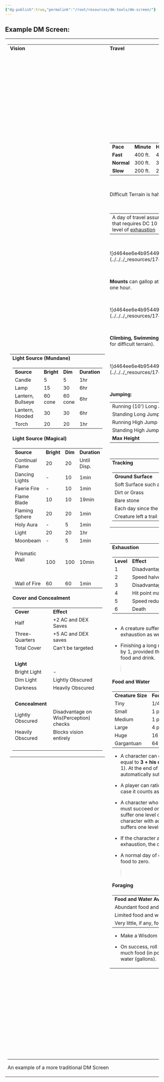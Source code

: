 ```yaml
---
{"dg-publish":true,"permalink":"/root/resources/dm-tools/dm-screen/"}
---
```




## **Example DM Screen:**

<table><tbody><tr class="odd"><td><table><tbody><tr class="odd"><td><strong>Vision</strong></td><td><strong>Travel</strong></td><td><strong>Combat</strong></td><td><strong>Miscellaneous</strong></td></tr><tr class="even"><td><p> </p><table><tbody><tr class="odd"><td><strong>Light Source (Mundane)</strong></td></tr><tr class="even"><td><table><tbody><tr class="odd"><td><strong>Source</strong></td><td><strong>Bright</strong></td><td><strong>Dim</strong></td><td><strong>Duration</strong></td></tr><tr class="even"><td>Candle</td><td>5</td><td>5</td><td>1hr</td></tr><tr class="odd"><td>Lamp</td><td>15</td><td>30</td><td>6hr</td></tr><tr class="even"><td>Lantern, Bullseye</td><td>60<br />
cone</td><td>60<br />
cone</td><td>6hr</td></tr><tr class="odd"><td>Lantern, Hooded</td><td>30</td><td>30</td><td>6hr</td></tr><tr class="even"><td>Torch</td><td>20</td><td>20</td><td>1hr</td></tr></tbody></table></td></tr><tr class="odd"><td><strong>Light Source (Magical)</strong></td></tr><tr class="even"><td><table><tbody><tr class="odd"><td><strong>Source</strong></td><td><strong>Bright</strong></td><td><strong>Dim</strong></td><td><strong>Duration</strong></td></tr><tr class="even"><td>Continual Flame</td><td>20</td><td>20</td><td>Until Disp.</td></tr><tr class="odd"><td>Dancing Lights</td><td>-</td><td>10</td><td>1min</td></tr><tr class="even"><td>Faerie Fire</td><td>-</td><td>10</td><td>1min</td></tr><tr class="odd"><td>Flame Blade</td><td>10</td><td>10</td><td>19min</td></tr><tr class="even"><td>Flaming Sphere</td><td>20</td><td>20</td><td>1min</td></tr><tr class="odd"><td>Holy Aura</td><td>-</td><td>5</td><td>1min</td></tr><tr class="even"><td>Light</td><td>20</td><td>20</td><td>1hr</td></tr><tr class="odd"><td>Moonbeam</td><td>-</td><td>5</td><td>1min</td></tr><tr class="even"><td><p>Prismatic Wall</p><p> </p></td><td>100</td><td>100</td><td>10min</td></tr><tr class="odd"><td>Wall of Fire</td><td>60</td><td>60</td><td>1min</td></tr></tbody></table></td></tr><tr class="odd"><td><strong>Cover and Concealment</strong></td></tr><tr class="even"><td><table><tbody><tr class="odd"><td><strong>Cover</strong></td><td><strong>Effect</strong></td></tr><tr class="even"><td>Half</td><td>+2 AC and DEX Saves</td></tr><tr class="odd"><td>Three-Quarters</td><td>+5 AC and DEX saves</td></tr><tr class="even"><td>Total Cover</td><td>Can't be targeted</td></tr><tr class="odd"><td> </td><td> </td></tr><tr class="even"><td><strong>Light</strong></td><td> </td></tr><tr class="odd"><td>Bright Light</td><td>-</td></tr><tr class="even"><td>Dim Light</td><td>Lightly Obscured</td></tr><tr class="odd"><td>Darkness</td><td>Heavily Obscured</td></tr><tr class="even"><td> </td><td> </td></tr><tr class="odd"><td><strong>Concealment</strong></td><td> </td></tr><tr class="even"><td>Lightly Obscured</td><td>Disadvantage on Wis(Perception) checks</td></tr><tr class="odd"><td>Heavily Obscured</td><td>Blocks vision entirely</td></tr><tr class="even"><td> </td><td> </td></tr></tbody></table></td></tr></tbody></table><p> </p></td><td><p> </p><table><tbody><tr class="odd"><td><strong>Pace</strong></td><td><strong>Minute</strong></td><td><strong>Hour</strong></td><td><strong>Day</strong></td><td><strong>Effect</strong></td></tr><tr class="even"><td><strong>Fast</strong></td><td>400 ft.</td><td>4 mi.</td><td>30 mi.</td><td>-5 Passive Perception</td></tr><tr class="odd"><td><strong>Normal</strong></td><td>300 ft.</td><td>3 mi.</td><td>24 mi.</td><td>-</td></tr><tr class="even"><td><strong>Slow</strong></td><td>200 ft.</td><td>2 mi.</td><td>18 mi.</td><td>Can use Stealth</td></tr></tbody></table><p> </p><p>Difficult Terrain is half speed*</p><p> </p><table><tbody><tr class="odd"><td>A day of travel assumes 8 hours walking. Each hour above that requires DC 10 + 1 for each extra hour, failure adds one level of <a href="onenote:Combat.one#Exhaustion&amp;section-id={BC20E0D2-5140-4B1B-9311-F1F948397682}&amp;page-id={0141AD6D-74EE-4B87-8352-D07ACB414CD1}&amp;end&amp;base-path=https://d.docs.live.net/8ef41446453a2105/Documents/Dungeons and Dragons 5E">exhaustion</a></td></tr></tbody></table><p> </p><p>![d464ee6e4b954499abc56c9639ca1dfc](../../../_resources/174e6efe9a264e1cabdb81bf34dbb5cb.png)</p><p> </p><p><strong>Mounts</strong> can gallop at twice their usual movement, but only for one hour.</p><p> </p><p>![d464ee6e4b954499abc56c9639ca1dfc](../../../_resources/174e6efe9a264e1cabdb81bf34dbb5cb.png)</p><p> </p><p><strong>Climbing, Swimming, and Crawling</strong> are at half-speed (quarter for difficult terrain).</p><p> </p><p>![d464ee6e4b954499abc56c9639ca1dfc](../../../_resources/174e6efe9a264e1cabdb81bf34dbb5cb.png)</p><p> </p><p><strong>Jumping</strong>:</p><table><tbody><tr class="odd"><td>Running (10') Long Jump</td><td>Strength Score in Feet</td></tr><tr class="even"><td>Standing Long Jump</td><td>Half that</td></tr><tr class="odd"><td>Running High Jump</td><td>3+ Strength Modifier</td></tr><tr class="even"><td>Standing High Jump</td><td>Half that</td></tr><tr class="odd"><td><strong>Max Height</strong></td><td><strong>Jump + 1.5 character's height</strong></td></tr></tbody></table><p> </p><table><tbody><tr class="odd"><td><strong>Tracking</strong></td></tr><tr class="even"><td><table><tbody><tr class="odd"><td><strong>Ground Surface</strong></td><td><strong>DC</strong></td></tr><tr class="even"><td>Soft Surface such as snow or sand</td><td>10</td></tr><tr class="odd"><td>Dirt or Grass</td><td>15</td></tr><tr class="even"><td>Bare stone</td><td>20</td></tr><tr class="odd"><td>Each day since the creature passed</td><td>+5</td></tr><tr class="even"><td>Creature left a trail such as blood</td><td>-5</td></tr></tbody></table></td></tr></tbody></table><p> </p><table><tbody><tr class="odd"><td><strong>Exhaustion</strong></td></tr><tr class="even"><td><table><tbody><tr class="odd"><td><strong>Level</strong></td><td><strong>Effect</strong></td></tr><tr class="even"><td>1</td><td>Disadvantage on ability checks</td></tr><tr class="odd"><td>2</td><td>Speed halved</td></tr><tr class="even"><td>3</td><td>Disadvantage on attack rolls and saving throws</td></tr><tr class="odd"><td>4</td><td>Hit point maximum halved</td></tr><tr class="even"><td>5</td><td>Speed reduced to 0</td></tr><tr class="odd"><td>6</td><td>Death</td></tr></tbody></table></td></tr><tr class="odd"><td><ul><li><p>A creature suffers the effect of its current level of exhaustion as well as all lower levels.</p></li><li><p>Finishing a long rest reduces a creature’s exhaustion level by 1, provided that the creature has also ingested some food and drink.</p></li></ul><blockquote><p> </p></blockquote></td></tr><tr class="even"><td><strong>Food and Water</strong></td></tr><tr class="odd"><td><table><tbody><tr class="odd"><td><strong>Creature Size</strong></td><td><strong>Food Per Day</strong></td><td><strong>Water Per Day</strong></td></tr><tr class="even"><td>Tiny</td><td>1/4 pound</td><td>1/4 gallon</td></tr><tr class="odd"><td>Small</td><td>1 pound</td><td>1 gallon</td></tr><tr class="even"><td>Medium</td><td>1 pound</td><td>1 gallon</td></tr><tr class="odd"><td>Large</td><td>4 pounds</td><td>4 gallons</td></tr><tr class="even"><td>Huge</td><td>16 pounds</td><td>16 gallons</td></tr><tr class="odd"><td>Gargantuan</td><td>64 pounds</td><td>64 gallons</td></tr></tbody></table><ul><li><p>A character can go without food for a number of days equal to <strong>3 + his or her Constitution modifier</strong> (minimum 1). At the end of each day beyond that limit, a character automatically suffers one level of exhaustion.</p></li><li><p>A player can ration their food into half servings (in which case it counts as half a day without food).</p></li><li><p>A character who drinks only half as much water as needed must succeed on a <strong>DC 15 Constitution</strong> saving throw or suffer one level of exhaustion at the end of the day. A character with access to even less water automatically suffers one level of exhaustion at the end of the day.</p></li><li><p>If the character already has one or more levels of exhaustion, the character takes two levels in either case.</p></li><li><p>A normal day of eating resets the count of days without food to zero.</p></li></ul><blockquote><p> </p></blockquote></td></tr><tr class="even"><td><strong>Foraging</strong></td></tr><tr class="odd"><td><table><tbody><tr class="odd"><td><strong>Food and Water Availability</strong></td><td><strong>DC</strong></td></tr><tr class="even"><td>Abundant food and water sources</td><td>10</td></tr><tr class="odd"><td>Limited food and water sources</td><td>15</td></tr><tr class="even"><td>Very little, if any, food and water sources</td><td>20</td></tr></tbody></table><ul><li><p>Make a Wisdom (Survival) check</p></li><li><p>On success, roll <strong>1d6+wisdom modifier</strong> to determine how much food (in pounds) the character finds, repeat roll for water (gallons).</p></li></ul></td></tr></tbody></table><p> </p></td><td><p> </p><table><tbody><tr class="odd"><td><strong>Move</strong></td></tr><tr class="even"><td><table><tbody><tr class="odd"><td>Walk</td><td>Up to move speed</td></tr><tr class="even"><td>Climb Crawl</td><td>Adds 1' per 1'</td></tr></tbody></table></td></tr><tr class="odd"><td><strong>Interact with one item</strong></td></tr><tr class="even"><td><ul><li><p>Draw or sheath a weapon</p></li><li><p>Transfer an item between hands</p></li><li><p>Load a crossbow</p></li><li><p>Retrieve or put away a stored item</p></li><li><p>Pick up an item</p></li><li><p>Move an object</p></li><li><p>Open a chest or door</p></li></ul></td></tr><tr class="odd"><td><strong>Actions (1 per round†)</strong></td></tr><tr class="even"><td><table><tbody><tr class="odd"><td>Attack</td><td>Melee or Ranged<strong>††</strong></td></tr><tr class="even"><td>Cast a Spell</td><td>Casting time of 1 action</td></tr><tr class="odd"><td>Dash</td><td>Double Movement</td></tr><tr class="even"><td>Disengage</td><td>Wont provoke AoO</td></tr><tr class="odd"><td>Dodge</td><td>Adv on Dex Saves, attacks against you have disadvantage</td></tr><tr class="even"><td>Help</td><td>Give advantage to another player</td></tr><tr class="odd"><td>Hide</td><td>Dex (Stealth)</td></tr><tr class="even"><td>Ready</td><td>Let's you act on a trigger as a reaction</td></tr><tr class="odd"><td>Search</td><td>DM will ask for check</td></tr><tr class="even"><td>Use an Object</td><td>Activate an item</td></tr><tr class="odd"><td>Improvised</td><td>Anything not in the rules</td></tr></tbody></table><p><strong>†</strong>Some feature like <strong>Action Surge</strong> might let a person take more than 1 action on a turn<br />
 </p><p><strong>††</strong> Some levels might get the extra attack feature, which lets them attack multiple times when they take the attack action</p><p> </p></td></tr><tr class="odd"><td><strong>Bonus Action (1 per round)</strong></td></tr><tr class="even"><td><table><tbody><tr class="odd"><td>Two-Weapon Fighting</td><td><p>Requires 2 light melee weapons<br />
 </p><p>Do not add ability modifier to the damage (unless negative)</p></td></tr><tr class="even"><td>Certain Spells</td><td><p>Casting time of 1 bonus action<br />
<br />
Casting a bonus action spell means no other spells that turn but a cantrip with a casting time of 1 action (Sage Advice)</p><p> </p></td></tr><tr class="odd"><td>Certain Features</td><td>Check for bonus action</td></tr></tbody></table><p>†Technically you only have a bonus action if you have a spell or ability which can be used as one.</p><p> </p></td></tr><tr class="odd"><td><strong>Reaction (1 per round)</strong></td></tr><tr class="even"><td><table><tbody><tr class="odd"><td>Attack of Opportunity</td><td><p>Provokes when a hostile creature moves out of your reach.<br />
 </p><p>Resolves before movement.</p></td></tr><tr class="even"><td>Ready</td><td>If you readied an action and the trigger is met, then you can use your reaction to perform the action.</td></tr><tr class="odd"><td>Certain Spells or Features</td><td>Some spells and features can be used as reactions<br />
<br />
Example: Shield, Uncanny Dodge</td></tr></tbody></table><p><strong>†</strong> Reactions take place on someone else's turn, and require some specific trigger</p><p> </p></td></tr></tbody></table><p> </p><p> </p></td><td><p> </p><table><tbody><tr class="odd"><td><strong>Difficulty</strong></td></tr><tr class="even"><td><table><tbody><tr class="odd"><td>Very Easy</td><td>5</td></tr><tr class="even"><td>Easy</td><td>10</td></tr><tr class="odd"><td>Medium</td><td>15</td></tr><tr class="even"><td>Hard</td><td>20</td></tr><tr class="odd"><td>Very Hard</td><td>25</td></tr><tr class="even"><td>Nearly Impossible</td><td>30</td></tr></tbody></table></td></tr></tbody></table><p><strong>†</strong>A natural 20 is NOT an automatic success, nor is a natural 1 a failure.</p><p> </p><p>![d464ee6e4b954499abc56c9639ca1dfc](../../../_resources/174e6efe9a264e1cabdb81bf34dbb5cb.png)</p><p> </p><p><strong>Stores and Equipment Quick Links:</strong></p><ul><li><blockquote><p><a href="onenote:Equipment.one#Armor&amp;section-id={36708300-4981-4CB1-856B-737CCA43264C}&amp;page-id={7B866535-1185-406D-A34D-1195D794AA3D}&amp;end&amp;base-path=https://d.docs.live.net/8ef41446453a2105/Documents/Adventure Academy/SRD Reference">Armor and Shields</a></p></blockquote></li><li><blockquote><p><a href="onenote:Equipment.one#Weapons&amp;section-id={36708300-4981-4CB1-856B-737CCA43264C}&amp;page-id={B4F50A2C-DDDF-4EFA-A2F4-FF1C9D638404}&amp;end&amp;base-path=https://d.docs.live.net/8ef41446453a2105/Documents/Adventure Academy/SRD Reference">Weapons</a></p></blockquote></li><li><blockquote><p><a href="onenote:Equipment.one#Equipment&amp;section-id={36708300-4981-4CB1-856B-737CCA43264C}&amp;page-id={21D9CCDE-1DAC-4B77-BBC8-9607E765A898}&amp;end&amp;base-path=https://d.docs.live.net/8ef41446453a2105/Documents/Adventure Academy/SRD Reference">Adventuring Gear</a></p></blockquote></li><li><blockquote><p><a href="onenote:Equipment.one#Tools (Jobs, Gaming Sets, Instruments)&amp;section-id={36708300-4981-4CB1-856B-737CCA43264C}&amp;page-id={D01E188B-8120-495B-AFB0-BA3DAA6E670E}&amp;end&amp;base-path=https://d.docs.live.net/8ef41446453a2105/Documents/Adventure Academy/SRD Reference">Tools</a></p></blockquote></li><li><blockquote><p><a href="onenote:Equipment.one#Trinkets&amp;section-id={36708300-4981-4CB1-856B-737CCA43264C}&amp;page-id={8A2F8DE9-6BDA-48FC-B56A-D3951A662ABD}&amp;end&amp;base-path=https://d.docs.live.net/8ef41446453a2105/Documents/Adventure Academy/SRD Reference">Trinkets</a></p></blockquote></li><li><blockquote><p><a href="onenote:Equipment.one#Food, Drink, and Lodging (Inn Prices)ink, and Lodging (&amp;section-id={36708300-4981-4CB1-856B-737CCA43264C}&amp;page-id={7F8C5D08-EA9B-4E47-A3B7-A45C3DC71603}&amp;end&amp;base-path=https://d.docs.live.net/8ef41446453a2105/Documents/Adventure Academy/SRD Reference">Food, Drink, and Lodging</a></p></blockquote></li></ul><blockquote><p> </p></blockquote><p>![d464ee6e4b954499abc56c9639ca1dfc](../../../_resources/174e6efe9a264e1cabdb81bf34dbb5cb.png)</p><p> </p><table><tbody><tr class="odd"><td><strong>Creature Size</strong></td></tr><tr class="even"><td><table><tbody><tr class="odd"><td><strong>Size</strong></td><td><strong>Space</strong></td></tr><tr class="even"><td>Tiny</td><td>2.5 x 2.5 ft.</td></tr><tr class="odd"><td>Small</td><td>5 x 5 ft.</td></tr><tr class="even"><td>Medium</td><td>5 x 5 ft.</td></tr><tr class="odd"><td>Large</td><td>10 x 10 ft.</td></tr><tr class="even"><td>Huge</td><td>15 x 15 ft.</td></tr><tr class="odd"><td>Gargantuan</td><td>20 x 20 ft. or larger</td></tr><tr class="even"><td> </td><td> </td></tr></tbody></table></td></tr><tr class="odd"><td><strong>Quick Traps</strong></td></tr><tr class="even"><td><table><tbody><tr class="odd"><td><strong>Character Level</strong></td><td><strong>Setback</strong></td><td><strong>Dangerous</strong></td><td><strong>Deadly</strong></td></tr><tr class="even"><td>1st-4th</td><td>1d10</td><td>2d10</td><td>4d10</td></tr><tr class="odd"><td>5th-10th</td><td>2d10</td><td>4d10</td><td>10d10</td></tr><tr class="even"><td>11th-16th</td><td>4d10</td><td>10d10</td><td>18d10</td></tr><tr class="odd"><td>17th-20th</td><td>10d10</td><td>18d10</td><td>24d10</td></tr><tr class="even"><td><strong>SAVE DC</strong></td><td><strong>10-11</strong></td><td><strong>12-15</strong></td><td><strong>16-20</strong></td></tr><tr class="odd"><td>Attack Bonus</td><td>+3 to +5</td><td>+6 to +8</td><td>+9 to +12</td></tr><tr class="even"><td> </td><td> </td><td> </td><td> </td></tr></tbody></table></td></tr><tr class="odd"><td><strong>Weather</strong></td></tr><tr class="even"><td><table><tbody><tr class="odd"><td><strong>D20</strong></td><td><strong>Temperature</strong></td><td><strong>Effect</strong></td></tr><tr class="even"><td>1-14</td><td>Normal for the season</td><td>-</td></tr><tr class="odd"><td>15-17</td><td>1d4 x 10 °F colder</td><td><strong>Under 0°F,</strong> a creature must succeed on DC 10 each hour or gain 1 Exhaustion</td></tr><tr class="even"><td>18-20</td><td>1d4 x 10 °F hotter</td><td><p><strong>Above 100°F</strong> A creature without water must succeed on a DC 5 Con (+1 per hour)saving throw. Heavy armor gives disadvantage.</p><p> </p></td></tr><tr class="odd"><td><strong>D20</strong></td><td><strong>Wind</strong></td><td><strong>Effect</strong></td></tr><tr class="even"><td>1-12</td><td>None</td><td>-</td></tr><tr class="odd"><td>13-17</td><td>Light</td><td>-</td></tr><tr class="even"><td>18-20</td><td>Strong</td><td>Disadvantage on ranged weapon attacks and Wisdom(Perception) checks that rely on hearing.<br />
Extinguishes flames, disperses fog, and flying creatures must hand at the end of its turn or fall.</td></tr><tr class="odd"><td><strong>D20</strong></td><td><strong>Precipitation</strong></td><td><strong>Effect</strong></td></tr><tr class="even"><td>1-2</td><td>None</td><td>-</td></tr><tr class="odd"><td>13-17</td><td>Light rain or snowfall</td><td>-</td></tr><tr class="even"><td>18-20</td><td>Heavy Rain or Snowfall</td><td>Everything is lightly obscured.<br />
<br />
Heavy rain extinguishes open flames and imposes disadvantage on checks that rely on hearing.</td></tr></tbody></table><blockquote><p> </p><p> </p></blockquote><ul><li><p>In Chult, moderate and heavy rain can half the distance of ranged missiles and limit visibility to 150 yards</p></li><li><p>A heavy storm might grant exhaustion automatically if travelling by foot for more than 1 hour</p></li></ul></td></tr></tbody></table><p> </p></td></tr></tbody></table><p>An example of a more traditional DM Screen</p></td></tr></tbody></table>

